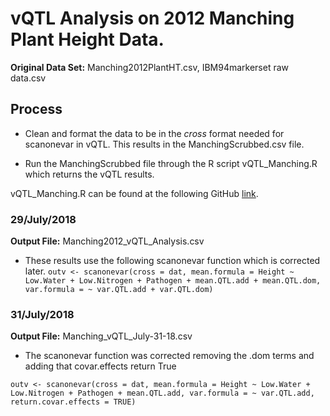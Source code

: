 <!--- pandoc vQTL_Manching_1-Aug-2018.md -f markdown -t html -s -o vQTL_Manching_1-Aug-2018.html --->


# vQTL Analysis on 2012 Manching Plant Height Data.

**Original Data Set:** Manching2012PlantHT.csv, IBM94markerset raw data.csv

## Process

- Clean and format the data to be in the *cross* format needed for scanonevar in vQTL. This results in the ManchingScrubbed.csv file.

- Run the ManchingScrubbed file through the R script vQTL_Manching.R which returns the vQTL results.

vQTL_Manching.R can be found at the following GitHub [link](https://github.com/michael-byrd/Stapleton-Lab/blob/development/Manching%20BayesNet/JulyWork/vQTL_Manching.R).

### 29/July/2018

**Output File:** Manching2012_vQTL_Analysis.csv

- These results use the following scanonevar function which is corrected later. `outv <- scanonevar(cross = dat, mean.formula = Height ~ Low.Water + Low.Nitrogen + Pathogen + mean.QTL.add + mean.QTL.dom, var.formula = ~ var.QTL.add + var.QTL.dom)`

### 31/July/2018

**Output File:** Manching_vQTL_July-31-18.csv

- The scanonevar function was corrected removing the .dom terms and adding that covar.effects return True

`outv <- scanonevar(cross = dat, mean.formula = Height ~ Low.Water + Low.Nitrogen + Pathogen + mean.QTL.add, var.formula = ~ var.QTL.add, return.covar.effects = TRUE)`
